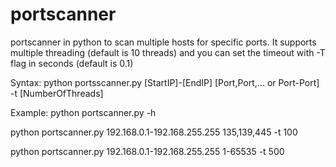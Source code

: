 # portscanner
portscanner in python to scan multiple hosts for specific ports.
It supports multiple threading (default is 10 threads)
and you can set the timeout with -T flag in seconds (default is 0.1)


Syntax:
python portsscanner.py [StartIP]-[EndIP] [Port,Port,... or Port-Port] -t [NumberOfThreads]

Example:
python portscanner.py -h                          

python portscanner.py 192.168.0.1-192.168.255.255 135,139,445 -t 100

python portscanner.py 192.168.0.1-192.168.255.255 1-65535 -t 500
